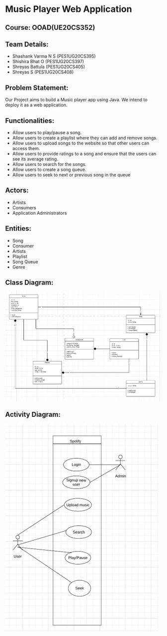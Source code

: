 # Music Player Web Application
## Course: OOAD(UE20CS352)

## Team Details:

* Shashank Varma N S (PES1UG20CS395)
* Shishira Bhat O (PES1UG20CS397)
* Shreyas Battula (PES1UG20CS405)
* Shreyas S (PES1UG20CS408)

## Problem Statement:

Our Project aims to build a Music player app using Java. We intend to deploy it as a web application.

## Functionalities:

* Allow users to play/pause a song.
* Allow users to create a playlist where they can add and remove songs.
* Allow users to upload songs to the website so that other users can access them.
* Allow users to provide ratings to a song and ensure that the users can see its average rating.
* Allow users to search for the songs.
* Allow users to create a song queue.
* Allow users to seek to next or previous song in the queue

## Actors:

* Artists
* Consumers
* Application Administrators

## Entities:

* Song
* Consumer
* Artists
* Playlist
* Song Queue
* Genre

## Class Diagram:
![Class_Diagram](https://github.com/ShreyasB02/Music/blob/master/classdiag.png?raw=true)


## Activity Diagram:
![Activity_Diagram](https://github.com/ShreyasB02/Music/blob/master/activitydiag.png?raw=true)
